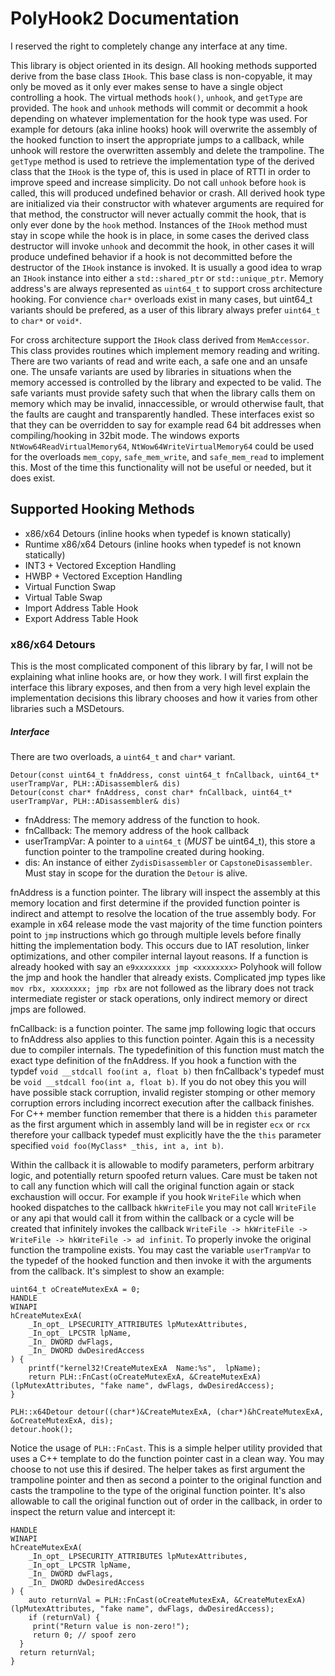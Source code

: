 # PolyHook2 Documentation
I reserved the right to completely change any interface at any time.

This library is object oriented in its design. All hooking methods supported derive from the base class ```IHook```. This base class is non-copyable, it may only be moved as it only ever makes sense to have a single object controlling a hook. The virtual methods ```hook()```, ```unhook```, and ```getType``` are provided. The ```hook``` and ```unhook``` methods will commit or decommit a hook depending on whatever implementation for the hook type was used. For example for detours (aka inline hooks) hook will overwrite the assembly of the hooked function to insert the appropriate jumps to a callback, while unhook will restore the overwritten assembly and delete the trampoline. The ```getType``` method is used to retrieve the implementation type of the derived class that the ```IHook``` is the type of, this is used in place of RTTI in order to improve speed and increase simplicity. Do not call ```unhook``` before ```hook``` is called, this will produced undefined behavior or crash. All derived hook type are initialized via their constructor with whatever arguments are required for that method, the constructor will never actually commit the hook, that is only ever done by the ```hook``` method. Instances of the ```IHook``` method must stay in scope while the hook is in place, in some cases the derived class destructor will invoke ```unhook``` and decommit the hook, in other cases it will produce undefined behavior if a hook is not decommitted before the destructor of the ```IHook``` instance is invoked. It is usually a good idea to wrap an ```IHook``` instance into either a ```std::shared_ptr``` or ```std::unique_ptr```. Memory address's are always represented as ```uint64_t``` to support cross architecture hooking. For convience ```char*``` overloads exist in many cases, but uint64_t variants should be prefered, as a user of this library always prefer ```uint64_t``` to ```char*``` or ```void*```.

For cross architecture support the ```IHook``` class derived from ```MemAccessor```. This class provides routines which implement memory reading and writing. There are two variants of read and write each, a safe one and an unsafe one. The unsafe variants are used by libraries in situations when the memory accessed is controlled by the library and expected to be valid. The safe variants must provide safety such that when the library calls them on memory which may be invalid, innaccessible, or wrould otherwise fault, that the faults are caught and transparently handled. These interfaces exist so that they can be overridden to say for example read 64 bit addresses when compiling/hooking in 32bit mode. The windows exports ```NtWow64ReadVirtualMemory64```, ```NtWow64WriteVirtualMemory64``` could be used for the overloads ```mem_copy```, ```safe_mem_write```, and ```safe_mem_read``` to implement this. Most of the time this functionality will not be useful or needed, but it does exist.

## Supported Hooking Methods

* x86/x64 Detours (inline hooks when typedef is known statically)
* Runtime x86/x64 Detours (inline hooks when typedef is not known statically)
* INT3 + Vectored Exception Handling
* HWBP + Vectored Exception Handling
* Virtual Function Swap
* Virtual Table Swap
* Import Address Table Hook
* Export Address Table Hook

### x86/x64 Detours

This is the most complicated component of this library by far, I will not be explaining what inline hooks are, or how they work. I will first explain the interface this library exposes, and then from a very high level explain the implementation decisions this library chooses and how it varies from other libraries such a MSDetours. 

##### Interface

There are two overloads, a ```uint64_t``` and ```char*``` variant.
```
Detour(const uint64_t fnAddress, const uint64_t fnCallback, uint64_t* userTrampVar, PLH::ADisassembler& dis)
Detour(const char* fnAddress, const char* fnCallback, uint64_t* userTrampVar, PLH::ADisassembler& dis)
```

* fnAddress: The memory address of the function to hook.
* fnCallback: The memory address of the hook callback
* userTrampVar: A pointer to a ```uint64_t``` (_MUST_ be uint64_t), this store a function pointer to the trampoline created during hooking.
* dis: An instance of either ```ZydisDisassembler``` or ```CapstoneDisassembler```. Must stay in scope for the duration the ```Detour``` is alive.

fnAddress is a function pointer. The library will inspect the assembly at this memory location and first determine if the provided function pointer is indirect and attempt to resolve the location of the true assembly body. For example in x64 release mode the vast majority of the time function pointers point to ```jmp``` instructions which go through multiple levels before finally hitting the implementation body. This occurs due to IAT resolution, linker optimizations, and other compiler internal layout reasons. If a function is already hooked with say an ```e9xxxxxxxx jmp <xxxxxxxx>``` Polyhook will follow the jmp and hook the handler that already exists. Complicated jmp types like ```mov rbx, xxxxxxxx; jmp rbx``` are not followed as the library does not track intermediate register or stack operations, only indirect memory or direct jmps are followed.

fnCallback: is a function pointer. The same jmp following logic that occurs to fnAddress also applies to this function pointer. Again this is a necessity due to compiler internals. The typedefinition of this function must match the exact type definition of the fnAddress. If you hook a function with the typdef ```void __stdcall foo(int a, float b)``` then fnCallback's typedef must be ```void __stdcall foo(int a, float b)```. If you do not obey this you will have possible stack corruption, invalid register stomping or other memory corruption errors including incorrect execution after the callback finishes. For C++ member function remember that there is a hidden ```this``` parameter as the first argument which in assembly land will be in register ```ecx``` or ```rcx``` therefore your callback typedef must explicitly have the the ```this``` parameter specified ```void foo(MyClass* _this, int a, int b)```. 

Within the callback it is allowable to modify parameters, perform arbitrary logic, and potentially return spoofed return values. Care must be taken not to call any function which will call the original function again or stack exchaustion will occur. For example if you hook ```WriteFile``` which when hooked dispatches to the callback ```hkWriteFile``` you may not call ```WriteFile``` or any api that would call it from within the callback or a cycle will be created that infinitely invokes the callback ```WriteFile -> hkWriteFile -> WriteFile -> hkWriteFile -> ad infinit```. To properly invoke the original function the trampoline exists. You may cast the variable ```userTrampVar``` to the typedef of the hooked function and then invoke it with the arguments from the callback. It's simplest to show an example:

```
uint64_t oCreateMutexExA = 0;
HANDLE
WINAPI
hCreateMutexExA(
	_In_opt_ LPSECURITY_ATTRIBUTES lpMutexAttributes,
	_In_opt_ LPCSTR lpName,
	_In_ DWORD dwFlags,
	_In_ DWORD dwDesiredAccess
) {
	printf("kernel32!CreateMutexExA  Name:%s",  lpName);
	return PLH::FnCast(oCreateMutexExA, &CreateMutexExA)(lpMutexAttributes, "fake name", dwFlags, dwDesiredAccess);
}

PLH::x64Detour detour((char*)&CreateMutexExA, (char*)&hCreateMutexExA, &oCreateMutexExA, dis);
detour.hook();
```

Notice the usage of ```PLH::FnCast```. This is a simple helper utility provided that uses a C++ template to do the function pointer cast in a clean way. You may choose to not use this if desired. The helper takes as first argument the trampoline pointer and then as second a pointer to the original function and casts the trampoline to the type of the original function pointer. It's also allowable to call the original function out of order in the callback, in order to inspect the return value and intercept it:

```
HANDLE
WINAPI
hCreateMutexExA(
	_In_opt_ LPSECURITY_ATTRIBUTES lpMutexAttributes,
	_In_opt_ LPCSTR lpName,
	_In_ DWORD dwFlags,
	_In_ DWORD dwDesiredAccess
) {
	auto returnVal = PLH::FnCast(oCreateMutexExA, &CreateMutexExA)(lpMutexAttributes, "fake name", dwFlags, dwDesiredAccess);
	if (returnVal) {
     print("Return value is non-zero!");
     return 0; // spoof zero
  }
  return returnVal;
}
```
